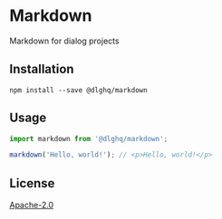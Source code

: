 Markdown
========

Markdown for dialog projects

Installation
------------

```
npm install --save @dlghq/markdown
```

Usage
-----

```js
import markdown from '@dlghq/markdown';

markdown('Hello, world!'); // <p>Hello, world!</p>
```

License
-------
[Apache-2.0](LICENSE)
